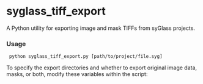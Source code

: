 # syglass_tiff_export
A Python utility for exporting image and mask TIFFs from syGlass projects.

### Usage
```
 python syglass_tiff_export.py [path/to/project/file.syg]
```

To specify the export directories and whether to export original image data, masks, or both, modify these variables within the script:
